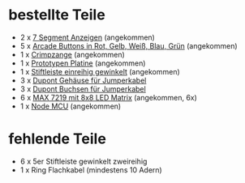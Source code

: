 # bestellte Teile

* 2 x [7 Segment Anzeigen](https://www.aliexpress.com/item/10PCS-0-56-inch-1-digit-Blue-Led-display-7-segment-Common-cathode/32813559182.html?spm=a2g0s.9042311.0.0.j8OBnC) (angekommen)
* 5 x [Arcade Buttons in Rot, Gelb, Weiß, Blau, Grün](https://www.aliexpress.com/item/33mm-Push-Button-Arcade-Button-Led-Micro-Switch-Momentary-Illuminated-12v-Power-Button-Switch/32717276133.html?spm=a2g0s.9042311.0.0.j8OBnC) (angekommen)
* 1 x [Crimpzange](https://de.aliexpress.com/item/Blue-Pin-Crimping-Tool-High-Carbon-Steel-Crimping-Plier-2-54mm-3-96mm-28-18AWG-Crimper/32805062300.html?spm=a2g0s.9042311.0.0.j8OBnC) (angekommen)
* 1 x [Prototypen Platine](https://de.aliexpress.com/item/10PCS-Double-side-Prototype-PCB-Tinned-Universal-board-5x7-5-7cm/32749301392.html?spm=a2g0s.9042311.0.0.j8OBnC) (angekommen)
* 1 x [Stiftleiste einreihig gewinkelt](https://de.aliexpress.com/item/Hot-Sale-10pcs-40-Pin-1x40-Single-Row-Male-2-54mm-Breakable-Pin-Header-Right-Angle/32774385491.html?spm=a2g0s.9042311.0.0.j8OBnC) (angekommen)
* 3 x [Dupont Gehäuse für Jumperkabel](https://de.aliexpress.com/item/100Pcs-2-54mm-1P-Pitch-Dupont-Jumper-Wire-Cable-Housing-Female-Pin-Connector/32658831615.html?spm=a2g0s.9042311.0.0.j8OBnC)
* 3 x [Dupont Buchsen für Jumperkabel](https://de.aliexpress.com/item/100Pcs-Dupont-Jumper-Wire-Cable-Housing-Female-Pin-Connector-Terminal-2-54mm-NEW/32661210021.html?spm=a2g0s.9042311.0.0.j8OBnC)
* 6 x [MAX 7219 mit 8x8 LED Matrix](https://de.aliexpress.com/item/Free-Shipping-20set-MAX7219-dot-matrix-module-Display-module-DIY-kit-MCU-control-module-Special-promotions/1753530781.html?spm=a2g0s.9042311.0.0.j8OBnC) (angekommen, 6x)
* 1 x [Node MCU](https://de.aliexpress.com/item/NodeMcu-Lua-WIFI-development-board-based-on-the-ESP8266-Internet-of-things/32338121965.html?spm=a2g0s.9042311.0.0.j8OBnC) (angekommen)

# fehlende Teile

* 6 x 5er Stiftleiste gewinkelt zweireihig
* 1 x Ring Flachkabel (mindestens 10 Adern)

